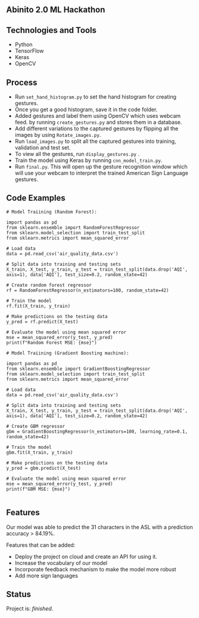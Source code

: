 ## Abinito 2.0 ML Hackathon
> 

## Technologies and Tools
* Python 
* TensorFlow
* Keras
* OpenCV

## Process

* Run `set_hand_histogram.py` to set the hand histogram for creating gestures. 
* Once you get a good histogram, save it in the code folder.
* Added gestures and label them using OpenCV which uses webcam feed. by running `create_gestures.py` and stores them in a database.
* Add different variations to the captured gestures by flipping all the images by using `Rotate_images.py`.
* Run `load_images.py` to split all the captured gestures into training, validation and test set. 
* To view all the gestures, run `display_gestures.py` .
* Train the model using Keras by running `cnn_model_train.py`.
* Run `final.py`. This will open up the gesture recognition window which will use your webcam to interpret the trained American Sign Language gestures.
## Code Examples

````
# Model Traiining (Random Forest):

import pandas as pd
from sklearn.ensemble import RandomForestRegressor
from sklearn.model_selection import train_test_split
from sklearn.metrics import mean_squared_error

# Load data
data = pd.read_csv('air_quality_data.csv')

# Split data into training and testing sets
X_train, X_test, y_train, y_test = train_test_split(data.drop('AQI', axis=1), data['AQI'], test_size=0.2, random_state=42)

# Create random forest regressor
rf = RandomForestRegressor(n_estimators=100, random_state=42)

# Train the model
rf.fit(X_train, y_train)

# Make predictions on the testing data
y_pred = rf.predict(X_test)

# Evaluate the model using mean squared error
mse = mean_squared_error(y_test, y_pred)
print(f"Random Forest MSE: {mse}")

````
````
# Model Traiining (Gradient Boosting machine):

import pandas as pd
from sklearn.ensemble import GradientBoostingRegressor
from sklearn.model_selection import train_test_split
from sklearn.metrics import mean_squared_error

# Load data
data = pd.read_csv('air_quality_data.csv')

# Split data into training and testing sets
X_train, X_test, y_train, y_test = train_test_split(data.drop('AQI', axis=1), data['AQI'], test_size=0.2, random_state=42)

# Create GBM regressor
gbm = GradientBoostingRegressor(n_estimators=100, learning_rate=0.1, random_state=42)

# Train the model
gbm.fit(X_train, y_train)

# Make predictions on the testing data
y_pred = gbm.predict(X_test)

# Evaluate the model using mean squared error
mse = mean_squared_error(y_test, y_pred)
print(f"GBM MSE: {mse}")


````

## Features
Our model was able to predict the 31 characters in the ASL with a prediction accuracy > 84.19%.

Features that can be added:
* Deploy the project on cloud and create an API for using it.
* Increase the vocabulary of our model
* Incorporate feedback mechanism to make the model more robust
* Add more sign languages

## Status
Project is: _finished_.

